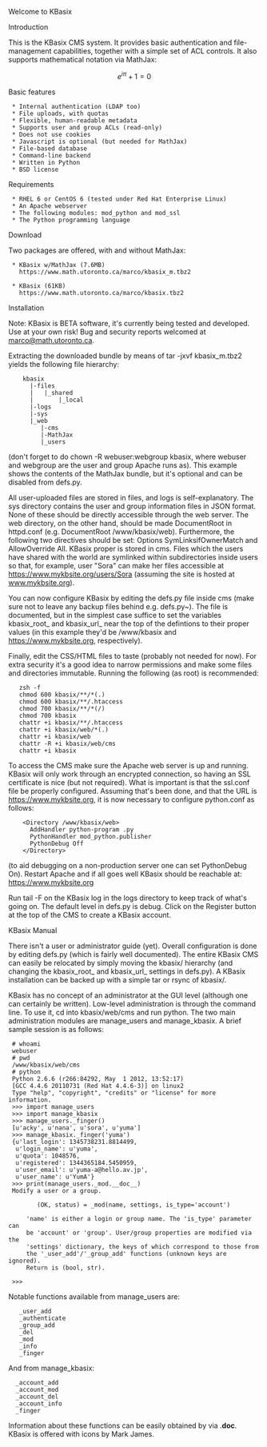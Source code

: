 Welcome to KBasix

Introduction

   This  is  the  KBasix CMS system. It provides basic authentication and
   file-management capabilities, together with a simple set of ACL controls. It
   also supports mathematical notation via MathJax:

   $$e^{i \pi} + 1 = 0$$

Basic features

     * Internal authentication (LDAP too)
     * File uploads, with quotas
     * Flexible, human-readable metadata
     * Supports user and group ACLs (read-only)
     * Does not use cookies
     * Javascript is optional (but needed for MathJax)
     * File-based database
     * Command-line backend
     * Written in Python
     * BSD license

Requirements

     * RHEL 6 or CentOS 6 (tested under Red Hat Enterprise Linux)
     * An Apache webserver
     * The following modules: mod_python and mod_ssl
     * The Python programming language

Download

   Two packages are offered, with and without MathJax:

     * KBasix w/MathJax (7.6MB)
       https://www.math.utoronto.ca/marco/kbasix_m.tbz2

     * KBasix (61KB)
       https://www.math.utoronto.ca/marco/kbasix.tbz2

Installation

   Note: KBasix is BETA software, it's currently being tested and developed.
   Use   at   your  own  risk!  Bug  and  security  reports  welcomed  at
   marco@math.utoronto.ca.

   Extracting the downloaded bundle by means of tar -jxvf kbasix_m.tbz2 yields
   the following file hierarchy:

        kbasix
          |-files
          |   |_shared
          |       |_local
          |-logs
          |-sys
          |_web
             |-cms
             |-MathJax
             |_users

   (don't forget to do chown -R webuser:webgroup kbasix, where webuser and
   webgroup are the user and group Apache runs as). This example shows the
   contents of the MathJax bundle, but it's optional and can be disabled from
   defs.py.

   All user-uploaded files are stored in files, and logs is self-explanatory.
   The sys directory contains the user and group information files in JSON
   format. None of these should be directly accessible through the web server.
   The  web  directory, on the other hand, should be made DocumentRoot in
   httpd.conf (e.g. DocumentRoot /www/kbasix/web). Furthermore, the following
   two directives should be set: Options SymLinksifOwnerMatch and AllowOverride
   All. KBasix proper is stored in cms. Files which the users have shared with
   the world are symlinked within subdirectories inside users so that, for
   example,    user   "Sora"   can   make   her   files   accessible   at
   https://www.mykbsite.org/users/Sora  (assuming  the  site is hosted at
   www.mykbsite.org).

   You can now configure KBasix by editing the defs.py file inside cms (make
   sure  not to leave any backup files behind e.g. defs.py~). The file is
   documented,  but  in  the  simplest  case suffice to set the variables
   kbasix_root_ and kbasix_url_ near the top of the defintions to their proper
   values (in this example they'd be /www/kbasix and https://www.mykbsite.org,
   respectively).

   Finally, edit the CSS/HTML files to taste (probably not needed for now). For
   extra security it's a good idea to narrow permissions and make some files
   and directories immutable. Running the following (as root) is recommended:

       zsh -f
       chmod 600 kbasix/**/*(.)
       chmod 600 kbasix/**/.htaccess
       chmod 700 kbasix/**/*(/)
       chmod 700 kbasix
       chattr +i kbasix/**/.htaccess
       chattr +i kbasix/web/*(.)
       chattr +i kbasix/web
       chattr -R +i kbasix/web/cms
       chattr +i kbasix

   To access the CMS make sure the Apache web server is up and running. KBasix
   will only work through an encrypted connection, so having an SSL certificate
   is nice (but not required). What is important is that the ssl.conf file be
   properly  configured.  Assuming  that's been done, and that the URL is
   https://www.mykbsite.org, it is now necessary to configure python.conf as
   follows:

        <Directory /www/kbasix/web>
          AddHandler python-program .py
          PythonHandler mod_python.publisher
          PythonDebug Off
        </Directory>

   (to aid debugging on a non-production server one can set PythonDebug On).
   Restart  Apache  and  if  all goes well KBasix should be reachable at:
   https://www.mykbsite.org

   Run tail -F on the KBasix log in the logs directory to keep track of what's
   going on. The default level in defs.py is debug. Click on the Register
   button at the top of the CMS to create a KBasix account.

KBasix Manual

   There isn't a user or administrator guide (yet). Overall configuration is
   done by editing defs.py (which is fairly well documented). The entire KBasix
   CMS can easily be relocated by simply moving the kbasix/ hierarchy (and
   changing the kbasix_root_ and kbasix_url_ settings in defs.py). A KBasix
   installation can be backed up with a simple tar or rsync of kbasix/.

   KBasix has no concept of an administrator at the GUI level (although one can
   certainly be written). Low-level administration is through the command line.
   To  use  it,  cd  into  kbasix/web/cms  and  run  python. The two main
   administration modules are manage_users and manage_kbasix. A brief sample
   session is as follows:

     # whoami
     webuser
     # pwd
     /www/kbasix/web/cms
     # python
     Python 2.6.6 (r266:84292, May  1 2012, 13:52:17)
     [GCC 4.4.6 20110731 (Red Hat 4.4.6-3)] on linux2
     Type "help", "copyright", "credits" or "license" for more information.
     >>> import manage_users
     >>> import manage_kbasix
     >>> manage_users._finger()
     [u'acky', u'nana', u'sora', u'yuma']
     >>> manage_kbasix._finger('yuma')
     {u'last_login': 1345738231.8814499,
      u'login_name': u'yuma',
      u'quota': 1048576,
      u'registered': 1344365184.5450959,
      u'user_email': u'yuma-a@hello.av.jp',
      u'user_name': u'YumA'}
     >>> print(manage_users._mod.__doc__)
     Modify a user or a group.

            (OK, status) = _mod(name, settings, is_type='account')

         'name' is either a login or group name. The 'is_type' parameter can
         be 'account' or 'group'. User/group properties are modified via the
         'settings' dictionary, the keys of which correspond to those from
         the '_user_add'/'_group_add' functions (unknown keys are ignored).
         Return is (bool, str).

     >>>

   Notable functions available from manage_users are:

       _user_add
       _authenticate
       _group_add
       _del
       _mod
       _info
       _finger

   And from manage_kbasix:

      _account_add
      _account_mod
      _account_del
      _account_info
      _finger

   Information about these functions can be easily obtained by via .__doc__.
   KBasix is offered with icons by Mark James.
